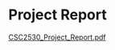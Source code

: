 # Project Report
[CSC2530_Project_Report.pdf](https://github.com/user-attachments/files/20377183/CSC2530_Project_Report.pdf)
